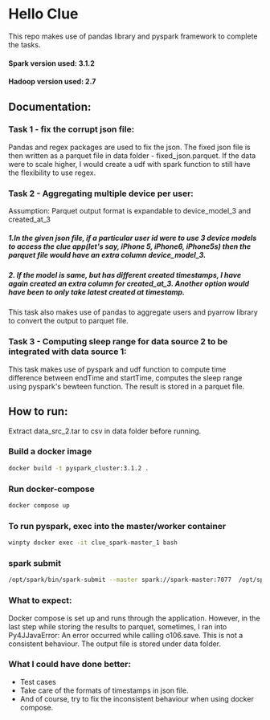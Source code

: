 # Hello Clue
This repo makes use of pandas library and pyspark framework to complete the tasks.
#### Spark version used: 3.1.2
#### Hadoop version used: 2.7


## Documentation:
### Task 1 - fix the corrupt json file:
Pandas and regex packages are used to fix the json. The fixed json file is then written as a parquet file in data folder - fixed_json.parquet.
If the data were to scale higher, I would create a udf with spark function to still have the flexibility to use regex.

### Task 2 - Aggregating multiple device per user:
 Assumption: Parquet output format is expandable to device_model_3 and created_at_3
##### 1.In the given json file, if a particular user id  were to use 3 device models to access the clue app(let's say, iPhone 5, iPhone6, iPhone5s) then the parquet file would have an extra column device_model_3.
##### 2. If the model is same, but has different created timestamps, I have again created an extra column for created_at_3. Another option would have been to only take latest created at timestamp.

This task also makes use of pandas to aggregate users and pyarrow library to convert the output to parquet file.


### Task 3 - Computing sleep range for data source 2 to be integrated with data source 1:
This task makes use of pyspark and udf function to compute time difference between endTime and startTime, computes the sleep range using pyspark's bewteen function. The result is stored in a parquet file.


## How to run:
Extract data_src_2.tar to csv in data folder before running.

### Build a docker image
```bash
docker build -t pyspark_cluster:3.1.2 .
```
### Run docker-compose
```bash
docker compose up 
```

### To run pyspark, exec into the master/worker container
```bash
winpty docker exec -it clue_spark-master_1 bash

```

### spark submit
```bash
/opt/spark/bin/spark-submit --master spark://spark-master:7077  /opt/spark-app/main.py
```

### What to expect:
Docker compose is set up and runs through the application. However, in the last step while storing the results to parquet, sometimes, I ran into Py4JJavaError: An error occurred while calling o106.save. 
This is not a consistent behaviour. The output file is stored under data folder.

### What I could have done better:
- Test cases
- Take care of the formats of timestamps in json file.
- And of course, try to fix the inconsistent behaviour when using docker compose.
